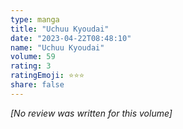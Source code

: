 ```yaml
---
type: manga
title: "Uchuu Kyoudai"
date: "2023-04-22T08:48:10"
name: "Uchuu Kyoudai"
volume: 59
rating: 3
ratingEmoji: ⭐️⭐️⭐️
share: false
---
```


*[No review was written for this volume]*
